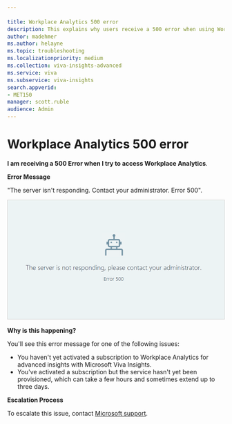```yaml
---

title: Workplace Analytics 500 error
description: This explains why users receive a 500 error when using Workplace Analytics 
author: madehmer
ms.author: helayne
ms.topic: troubleshooting
ms.localizationpriority: medium 
ms.collection: viva-insights-advanced 
ms.service: viva 
ms.subservice: viva-insights 
search.appverid: 
- MET150 
manager: scott.ruble
audience: Admin
---
```


# Workplace Analytics 500 error

**I am receiving a 500 Error when I try to access Workplace Analytics**.

**Error Message**

"The server isn't responding. Contact your administrator. Error 500".

 ![Workplace Analytics 500 error.](../Images/Wpa-tool-500-error.png)

**Why is this happening?**

You'll see this error message for one of the following issues:

 * You haven't yet activated a subscription to Workplace Analytics for advanced insights with Microsoft Viva Insights.
 * You've activated a subscription but the service hasn't yet been provisioned, which can take a few hours and sometimes extend up to three days.

**Escalation Process** 

To escalate this issue, contact [Microsoft support](https://support.microsoft.com/contactus/).
